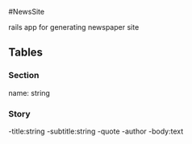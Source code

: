 #NewsSite

rails app for generating newspaper site

## Tables

### Section

name: string

### Story

-title:string
-subtitle:string
-quote
-author
-body:text
